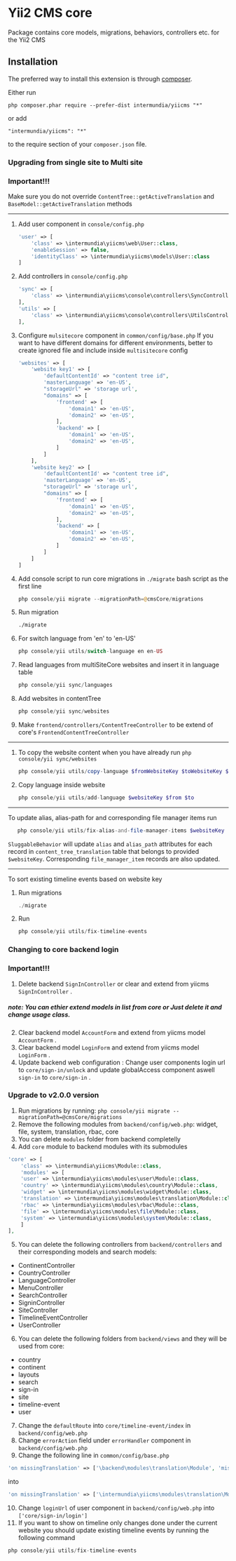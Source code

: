 Yii2 CMS core
============
Package contains core models, migrations, behaviors, controllers etc. for the Yii2 CMS

Installation
------------

The preferred way to install this extension is through [composer](http://getcomposer.org/download/).

Either run

```
php composer.phar require --prefer-dist intermundia/yiicms "*"
```

or add

```
"intermundia/yiicms": "*"
```

to the require section of your `composer.json` file.


### Upgrading from single site to Multi site

### Important!!! 

Make sure you do not override `ContentTree::getActiveTranslation` and `BaseModel::getActiveTranslation` methods 

---------------

 1. Add user component in `console/config.php`
    ```php
    'user' => [
        'class' => \intermundia\yiicms\web\User::class,
        'enableSession' => false,
        'identityClass' => \intermundia\yiicms\models\User::class
    ]
    ```

 1. Add controllers in `console/config.php`
    ```php
    'sync' => [
        'class' => \intermundia\yiicms\console\controllers\SyncController::class,
    ],
    'utils' => [
        'class' => \intermundia\yiicms\console\controllers\UtilsController::class,
    ],
    ```
    
 3. Configure `mulsitecore` component in `common/config/base.php`
    If you want to have different domains for different environments, better to create ignored file
    and include inside `multisitecore` config
    ```php
    'websites' => [
        'website key1' => [
            'defaultContentId' => "content tree id",
            'masterLanguage' => 'en-US',
            "storageUrl" => 'storage url',
            "domains" => [
                'frontend' => [
                    'domain1' => 'en-US',
                    'domain2' => 'en-US',
                ],
                'backend' => [
                    'domain1' => 'en-US',
                    'domain2' => 'en-US',
                ]
            ]
        ],
        'website key2' => [
            'defaultContentId' => "content tree id",
            'masterLanguage' => 'en-US',
            "storageUrl" => 'storage url',
            "domains" => [
                'frontend' => [
                    'domain1' => 'en-US',
                    'domain2' => 'en-US',
                ],
                'backend' => [
                    'domain1' => 'en-US',
                    'domain2' => 'en-US',
                ]
            ]
        ]
    ]
    ```

 1. Add console script to run core migrations in `./migrate` bash script as the first line

    ```php
    php console/yii migrate --migrationPath=@cmsCore/migrations
    ``` 
 
 1. Run migration
    ```bash 
    ./migrate
    ```    
 1. For switch language from 'en' to 'en-US' 
    ```php 
    php console/yii utils/switch-language en en-US
    ```    
     
 1. Read languages from multiSiteCore websites and insert it in language table
    ```php 
    php console/yii sync/languages 
    ```   
 1. Add websites in contentTree
    ```php 
    php console/yii sync/websites 
    ```      
 1. Make `frontend/controllers/ContentTreeController` to be extend of core's `FrontendContentTreeController`

______________________
    
     
1. To copy the website content when you have already run `php console/yii sync/websites `
    ```php 
    php console/yii utils/copy-language $fromWebsiteKey $toWebsiteKey $from $to
    ```                  
     
 1. Copy language inside website
    ```php 
    php console/yii utils/add-language $websiteKey $from $to
    ```                  
______________________
To update alias, alias-path for and corresponding file manager items
run
   ```php 
      php console/yii utils/fix-alias-and-file-manager-items $websiteKey
   ```
`SluggableBehavior` will update `alias` and `alias_path` attributes for each record in `content_tree_translation` table
that belongs to provided `$websiteKey`.
Corresponding `file_manager_item` records are also updated. 
______________________
To sort existing timeline events based on website key
1. Run migrations
    ```php 
    ./migrate
    ```                  
     
 1. Run
    ```php 
    php console/yii utils/fix-timeline-events
    ```                  

### Changing to core backend login

### Important!!! 
1. Delete backend  `SignInController`   or clear and extend from yiicms ` SignInController` .
##### note: You can ethier extend  models in list from core or Just delete it and change usage class.
2. Clear backend model  `AccountForm`  and extend from yiicms model `AccountForm`  .
3. Clear backend model  `LoginForm`  and extend from yiicms model `LoginForm`  .
4. Update backend  web configuration :
	Change user components login url to  `core/sign-in/unlock` and update globalAccess component aswell  `sign-in` to `core/sign-in` .


### Upgrade to v2.0.0 version

1. Run migrations by running: `php console/yii migrate --migrationPath=@cmsCore/migrations`
2. Remove the following modules from `backend/config/web.php`: widget, file, system, translation, rbac, core
3. You can delete `modules` folder from backend completelly
4. Add `core` module to backend modules with its submodules
```php
'core' => [
    'class' => \intermundia\yiicms\Module::class,
    'modules' => [
	'user' => \intermundia\yiicms\modules\user\Module::class,
	'country' => \intermundia\yiicms\modules\country\Module::class,
	'widget' => \intermundia\yiicms\modules\widget\Module::class,
	'translation' => \intermundia\yiicms\modules\translation\Module::class,
	'rbac' => \intermundia\yiicms\modules\rbac\Module::class,
	'file' => \intermundia\yiicms\modules\file\Module::class,
	'system' => \intermundia\yiicms\modules\system\Module::class,
    ]
],
```
5. You can delete the following controllers from `backend/controllers` and their corresponding models and search models: 
 - ContinentController
 - CountryController
 - LanguageController
 - MenuController
 - SearchController
 - SigninController
 - SiteController
 - TimelineEventController
 - UserController
6. You can delete the following folders from `backend/views` and they will be used from core: 
 - country
 - continent
 - layouts
 - search
 - sign-in
 - site
 - timeline-event
 - user
7. Change the `defaultRoute` into `core/timeline-event/index` in `backend/config/web.php`
8. Change `errorAction` field under `errorHandler` component in `backend/config/web.php`
9. Change the following line in `common/config/base.php`
```php
'on missingTranslation' => ['\backend\modules\translation\Module', 'missingTranslation']
```
into 
```php
'on missingTranslation' => ['\intermundia\yiicms\modules\translation\Module', 'missingTranslation']
```
10. Change `loginUrl` of user component in `backend/config/web.php` into `['core/sign-in/login']`
11. If you want to show on timeline only changes done under the current website you should update existing timeline events by running the following command
```php
php console/yii utils/fix-timeline-events
```
